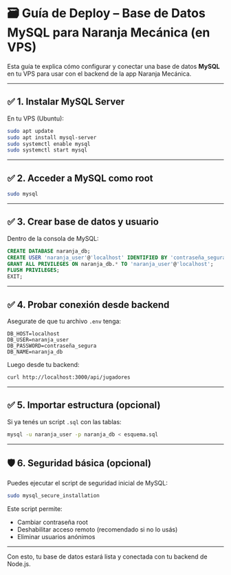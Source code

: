 # 🗃️ Guía de Deploy – Base de Datos MySQL para Naranja Mecánica (en VPS)

Esta guía te explica cómo configurar y conectar una base de datos **MySQL** en tu VPS para usar con el backend de la app Naranja Mecánica.

---

## ✅ 1. Instalar MySQL Server

En tu VPS (Ubuntu):

```bash
sudo apt update
sudo apt install mysql-server
sudo systemctl enable mysql
sudo systemctl start mysql
```

---

## ✅ 2. Acceder a MySQL como root

```bash
sudo mysql
```

---

## ✅ 3. Crear base de datos y usuario

Dentro de la consola de MySQL:

```sql
CREATE DATABASE naranja_db;
CREATE USER 'naranja_user'@'localhost' IDENTIFIED BY 'contraseña_segura';
GRANT ALL PRIVILEGES ON naranja_db.* TO 'naranja_user'@'localhost';
FLUSH PRIVILEGES;
EXIT;
```

---

## ✅ 4. Probar conexión desde backend

Asegurate de que tu archivo `.env` tenga:

```env
DB_HOST=localhost
DB_USER=naranja_user
DB_PASSWORD=contraseña_segura
DB_NAME=naranja_db
```

Luego desde tu backend:

```bash
curl http://localhost:3000/api/jugadores
```

---

## ✅ 5. Importar estructura (opcional)

Si ya tenés un script `.sql` con las tablas:

```bash
mysql -u naranja_user -p naranja_db < esquema.sql
```

---

## 🛡️ 6. Seguridad básica (opcional)

Puedes ejecutar el script de seguridad inicial de MySQL:

```bash
sudo mysql_secure_installation
```

Este script permite:

- Cambiar contraseña root
- Deshabilitar acceso remoto (recomendado si no lo usás)
- Eliminar usuarios anónimos

---

Con esto, tu base de datos estará lista y conectada con tu backend de Node.js.